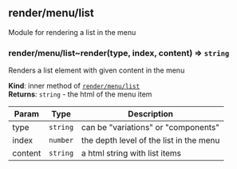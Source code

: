 <a name="module_render/menu/list"></a>

## render/menu/list
Module for rendering a list in the menu

<a name="module_render/menu/list..render"></a>

### render/menu/list~render(type, index, content) ⇒ <code>string</code>
Renders a list element with given content in the menu

**Kind**: inner method of [<code>render/menu/list</code>](#module_render/menu/list)  
**Returns**: <code>string</code> - the html of the menu item  

| Param | Type | Description |
| --- | --- | --- |
| type | <code>string</code> | can be "variations" or "components" |
| index | <code>number</code> | the depth level of the list in the menu |
| content | <code>string</code> | a html string with list items |

